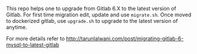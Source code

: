 This repo helps one to upgrade from Gitlab 6.X to the latest version of Gitlab. For first time migration edit, update and use `migrate.sh`. Once moved to dockerized gitlab, use `upgrade.sh` to upgrade to the latest version of anytime.

For more details refer to http://tarunlalwani.com/post/migrating-gitlab-6-mysql-to-latest-gitlab